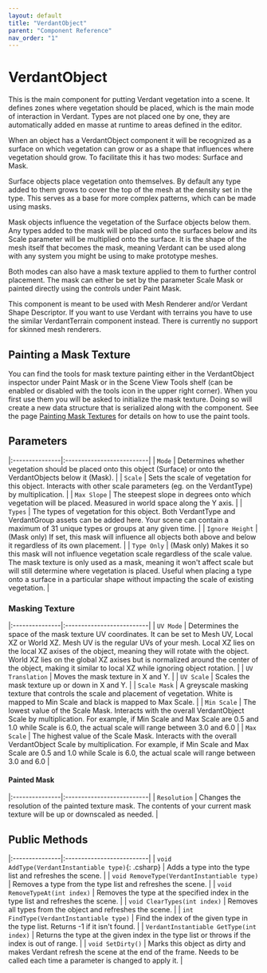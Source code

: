 ```yaml
---
layout: default
title: "VerdantObject"
parent: "Component Reference"
nav_order: "1"
---
```


# VerdantObject
This is the main component for putting Verdant vegetation into a scene. It defines zones where vegetation should be placed, which is the main mode of interaction in Verdant. Types are not placed one by one, they are automatically added en masse at runtime to areas defined in the editor. 

When an object has a VerdantObject component it will be recognized as a surface on which vegetation can grow or as a shape that influences where vegetation should grow. To facilitate this it has two modes: Surface and Mask.

Surface objects place vegetation onto themselves. By default any type added to them grows to cover the top of the mesh at the density set in the type. This serves as a base for more complex patterns, which can be made using masks.

Mask objects influence the vegetation of the Surface objects below them. Any types added to the mask will be placed onto the surfaces below and its Scale parameter will be multiplied onto the surface. It is the shape of the mesh itself that becomes the mask, meaning Verdant can be used along with any system you might be using to make prototype meshes.

Both modes can also have a mask texture applied to them to further control placement. The mask can either be set by the parameter Scale Mask or painted directly using the controls under Paint Mask.

This component is meant to be used with Mesh Renderer and/or Verdant Shape Descriptor. If you want to use Verdant with terrains you have to use the similar VerdantTerrain component instead. There is currently no support for skinned mesh renderers.

## Painting a Mask Texture
You can find the tools for mask texture painting either in the VerdantObject inspector under Paint Mask or in the Scene View Tools shelf (can be enabled or disabled with the tools icon in the upper right corner). When you first use them you will be asked to initialize the mask texture. Doing so will create a new data structure that is serialized along with the component. See the page [Painting Mask Textures](../AdvancedGuide/PaintingMaskTextures.html) for details on how to use the paint tools.

## Parameters

|:---------------|:--------------------------|
| `Mode` | Determines whether vegetation should be placed onto this object (Surface) or onto the VerdantObjects below it (Mask). |
| `Scale` | Sets the scale of vegetation for this object. Interacts with other scale parameters (eg. on the VerdantType) by multiplication. |
| `Max Slope` | The steepest slope in degrees onto which vegetation will be placed. Measured in world space along the Y axis. |
| `Types` | The types of vegetation for this object. Both VerdantType and VerdantGroup assets can be added here. Your scene can contain a maximum of 31 unique types or groups at any given time. |
| `Ignore Height` | (Mask only) If set, this mask will influence all objects both above and below it regardless of its own placement.  |
| `Type Only` | (Mask only) Makes it so this mask will not influence vegetation scale regardless of the scale value. The mask texture is only used as a mask, meaning it won't affect scale but will still determine where vegetation is placed. Useful when placing a type onto a surface in a particular shape without impacting the scale of existing vegetation.    |


### Masking Texture

|:---------------|:--------------------------|
| `UV Mode` | Determines the space of the mask texture UV coordinates. It can be set to Mesh UV, Local XZ or World XZ. Mesh UV is the regular UVs of your mesh. Local XZ lies on the local XZ axises of the object, meaning they will rotate with the object. World XZ lies on the global XZ axises but is normalized around the center of the object, making it similar to local XZ while ignoring object rotation. |
| `UV Translation` | Moves the mask texture in X and Y. |
| `UV Scale` | Scales the mask texture up or down in X and Y. |
| `Scale Mask` | A greyscale masking texture that controls the scale and placement of vegetation. White is mapped to Min Scale and black is mapped to Max Scale. |
| `Min Scale` | The lowest value of the Scale Mask. Interacts with the overall VerdantObject Scale by multiplication. For example, if Min Scale and Max Scale are 0.5 and 1.0 while Scale is 6.0, the actual scale will range between 3.0 and 6.0 |
| `Max Scale` | The highest value of the Scale Mask. Interacts with the overall VerdantObject Scale by multiplication. For example, if Min Scale and Max Scale are 0.5 and 1.0 while Scale is 6.0, the actual scale will range between 3.0 and 6.0 |

#### Painted Mask

|:---------------|:--------------------------|
| `Resolution` | Changes the resolution of the painted texture mask. The contents of your current mask texture will be up or downscaled as needed. |

## Public Methods

|:---------------|:--------------------------|
| `void AddType(VerdantInstantiable type)`{: .csharp} | Adds a type into the type list and refreshes the scene. |
| `void RemoveType(VerdantInstantiable type)` | Removes a type from the type list and refreshes the scene. |
| `void RemoveTypeAt(int index)` | Removes the type at the specified index in the type list and refreshes the scene. |
| `void ClearTypes(int index)` | Removes all types from the object and refreshes the scene. |
| `int FindType(VerdantInstantiable type)` | Find the index of the given type in the type list. Returns -1 if it isn't found. |
| `VerdantInstantiable GetType(int index)` | Returns the type at the given index in the type list or throws if the index is out of range. |
| `void SetDirty()` | Marks this object as dirty and makes Verdant refresh the scene at the end of the frame. Needs to be called each time a parameter is changed to apply it. |


